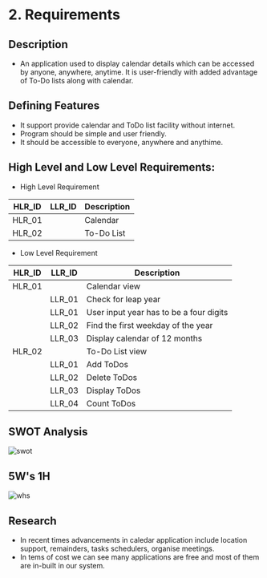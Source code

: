 # 2. Requirements

## Description
* An application used to display calendar details which can be accessed by anyone, anywhere, anytime. It is user-friendly with added advantage of To-Do lists along with calendar.

## Defining Features 
* It support provide calendar and ToDo list facility without internet.
* Program should be simple and user friendly.
* It should be accessible to everyone, anywhere and anythime.

## High Level and Low Level Requirements:
* High Level Requirement

| HLR_ID | LLR_ID | Description  | 
|----------|-------------|------------------------------|
|   HLR_01  |       |      Calendar     |
|  HLR_02   |       |     To-Do List      |

* Low Level Requirement

| HLR_ID | LLR_ID | Description  | 
|----------|-------------|------------------------------|
|   HLR_01  |       |      Calendar view    |
|       | LLR_01 |   Check for leap year  |
|       | LLR_01 | User input year has to be a four digits |
|       | LLR_02 | Find the first weekday of the year |
|      | LLR_03 | Display calendar of 12 months |
|  HLR_02   |       |     To-Do List view      |
|         | LLR_01 | Add ToDos |
|        | LLR_02 | Delete ToDos |
|       | LLR_03 | Display ToDos |
|       | LLR_04 | Count ToDos |

## SWOT Analysis

![swot](https://user-images.githubusercontent.com/46949702/156751377-da27b17a-7dad-4476-9aff-1f9ebdfd3008.png)

## 5W's 1H
![whs](https://user-images.githubusercontent.com/46949702/156751354-b83f003c-998f-4def-b5a6-c3c2bcde9e46.png)

## Research
* In recent times advancements in caledar application include location support, remainders, tasks schedulers, organise meetings.
* In tems of cost we can see many applications are free and most of them are in-built in our system.
